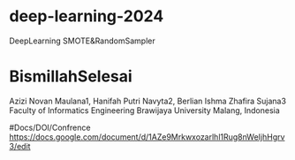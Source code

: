 # deep-learning-2024
DeepLearning SMOTE&amp;RandomSampler


# BismillahSelesai
Azizi Novan Maulana1, Hanifah Putri Navyta2, Berlian Ishma Zhafira Sujana3  Faculty of Informatics Engineering Brawijaya University Malang, Indonesia 

#Docs/DOI/Confrence
https://docs.google.com/document/d/1AZe9Mrkwxozarlhl1Rug8nWeIjhHgrv3/edit
